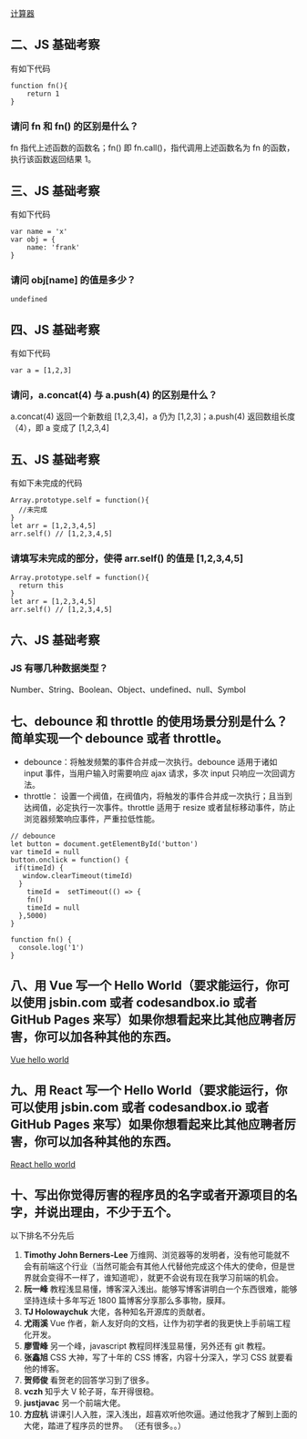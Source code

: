[计算器](https://jsbin.com/vipesomebi/1/edit?html,css,js,console,output)

## 二、JS 基础考察

有如下代码

```
function fn(){
	return 1
}
```

### 请问 fn 和 fn() 的区别是什么？

fn 指代上述函数的函数名；fn() 即 fn.call()，指代调用上述函数名为 fn 的函数，执行该函数返回结果 1。

## 三、JS 基础考察

有如下代码

```
var name = 'x'
var obj = {
	name: 'frank'
}
```

### 请问 obj[name] 的值是多少？

```
undefined
```

## 四、JS 基础考察

有如下代码

```
var a = [1,2,3]
```

### 请问，a.concat(4) 与 a.push(4) 的区别是什么？

a.concat(4) 返回一个新数组 [1,2,3,4]，a 仍为 [1,2,3]；a.push(4) 返回数组长度（4），即 a 变成了 [1,2,3,4]

## 五、JS 基础考察

有如下未完成的代码

```
Array.prototype.self = function(){
  //未完成
}
let arr = [1,2,3,4,5]
arr.self() // [1,2,3,4,5]
```

### 请填写未完成的部分，使得 arr.self() 的值是 [1,2,3,4,5]

```
Array.prototype.self = function(){
  return this
}
let arr = [1,2,3,4,5]
arr.self() // [1,2,3,4,5]
```

## 六、JS 基础考察

### JS 有哪几种数据类型？

Number、String、Boolean、Object、undefined、null、Symbol

## 七、debounce 和 throttle 的使用场景分别是什么？简单实现一个 debounce 或者 throttle。

- debounce：将触发频繁的事件合并成一次执行。debounce 适用于诸如 input 事件，当用户输入时需要响应 ajax 请求，多次 input 只响应一次回调方法。
- throttle： 设置一个阀值，在阀值内，将触发的事件合并成一次执行；且当到达阀值，必定执行一次事件。throttle 适用于 resize 或者鼠标移动事件，防止浏览器频繁响应事件，严重拉低性能。

```
// debounce
let button = document.getElementById('button')
var timeId = null
button.onclick = function() {
 if(timeId) {
   window.clearTimeout(timeId)
  }
    timeId =  setTimeout(() => {
    fn()
    timeId = null
  },5000)
}

function fn() {
  console.log('1')
}
```

## 八、用 Vue 写一个 Hello World（要求能运行，你可以使用 jsbin.com 或者 codesandbox.io 或者 GitHub Pages 来写）如果你想看起来比其他应聘者厉害，你可以加各种其他的东西。

[Vue hello world](https://jsbin.com/lipejicuqe/1/edit?html,js,output)

## 九、用 React 写一个 Hello World（要求能运行，你可以使用 jsbin.com 或者 codesandbox.io 或者 GitHub Pages 来写）如果你想看起来比其他应聘者厉害，你可以加各种其他的东西。

[React hello world](https://jsbin.com/yozobufadi/1/edit?html,js,output)

## 十、写出你觉得厉害的程序员的名字或者开源项目的名字，并说出理由，不少于五个。

以下排名不分先后

1. **Timothy John Berners-Lee** 万维网、浏览器等的发明者，没有他可能就不会有前端这个行业（当然可能会有其他人代替他完成这个伟大的使命，但是世界就会变得不一样了，谁知道呢），就更不会说有现在我学习前端的机会。
2. **阮一峰** 教程浅显易懂，博客深入浅出。能够写博客讲明白一个东西很难，能够坚持连续十多年写近 1800 篇博客分享那么多事物，膜拜。
3. **TJ Holowaychuk** 大佬，各种知名开源库的贡献者。
4. **尤雨溪** Vue 作者，新人友好向的文档，让作为初学者的我更快上手前端工程化开发。
5. **廖雪峰** 另一个峰，javascript 教程同样浅显易懂，另外还有 git 教程。
6. **张鑫旭** CSS 大神，写了十年的 CSS 博客，内容十分深入，学习 CSS 就要看他的博客。
7. **贺师俊** 看贺老的回答学习到了很多。
8. **vczh** 知乎大 V 轮子哥，车开得很稳。
9. **justjavac** 另一个前端大佬。
10. **方应杭** 讲课引人入胜，深入浅出，超喜欢听他吹逼。通过他我才了解到上面的大佬，踏进了程序员的世界。
    （还有很多。。）
